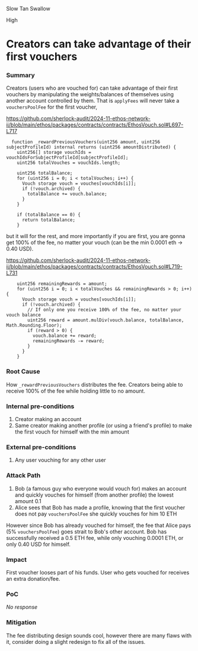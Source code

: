 Slow Tan Swallow

High

# Creators can take advantage of their first vouchers

### Summary

Creators (users who are vouched for) can take advantage of their first vouchers by manipulating the weights/balances of themselves using another account controlled by them. That is `applyFees` will never take a `vouchersPoolFee` for the first voucher, 

https://github.com/sherlock-audit/2024-11-ethos-network-ii/blob/main/ethos/packages/contracts/contracts/EthosVouch.sol#L697-L717
```solidity
  function _rewardPreviousVouchers(uint256 amount, uint256 subjectProfileId) internal returns (uint256 amountDistributed) {
    uint256[] storage vouchIds = vouchIdsForSubjectProfileId[subjectProfileId];
    uint256 totalVouches = vouchIds.length;

    uint256 totalBalance;
    for (uint256 i = 0; i < totalVouches; i++) {
      Vouch storage vouch = vouches[vouchIds[i]];
      if (!vouch.archived) {
        totalBalance += vouch.balance;
      }
    }

    if (totalBalance == 0) {
      return totalBalance;
    }
```


but it will for the rest, and more importantly if you are first, you are gonna get 100% of the fee, no matter your vouch (can be the min 0.0001 eth -> 0.40 USD).

https://github.com/sherlock-audit/2024-11-ethos-network-ii/blob/main/ethos/packages/contracts/contracts/EthosVouch.sol#L719-L731
```solidity
    uint256 remainingRewards = amount;
    for (uint256 i = 0; i < totalVouches && remainingRewards > 0; i++) {
      Vouch storage vouch = vouches[vouchIds[i]];
      if (!vouch.archived) {
        // If only one you receive 100% of the fee, no matter your vouch balance
        uint256 reward = amount.mulDiv(vouch.balance, totalBalance, Math.Rounding.Floor);
        if (reward > 0) {
          vouch.balance += reward;
          remainingRewards -= reward;
        }
      }
    }
```

### Root Cause

How `_rewardPreviousVouchers` distributes the fee.
Creators being able to receive 100% of the fee while holding little to no amount. 

### Internal pre-conditions

1. Creator making an account
2. Same creator making another profile (or using a friend's profile) to make the first vouch for himself with the min amount

### External pre-conditions

1. Any user vouching for any other user

### Attack Path

1. Bob (a famous guy who everyone would vouch for) makes an account and quickly vouches for himself (from another profile) the lowest amount 0.1
2. Alice sees that Bob has made a profile, knowing that the first voucher does not pay `vouchersPoolFee` she quickly vouches for him 10 ETH

However since Bob has already vouched for himself, the fee that Alice pays (5% `vouchersPoolFee`) goes strait to Bob's other account. Bob has successfully received a 0.5 ETH fee, while only vouching  0.0001 ETH, or only 0.40 USD for himself.

### Impact

First voucher looses part of his funds. User who gets vouched for receives an extra donation/fee.

### PoC

_No response_

### Mitigation

The fee distributing design sounds cool, however there are many flaws with it, consider doing a slight redesign to fix all of the issues. 